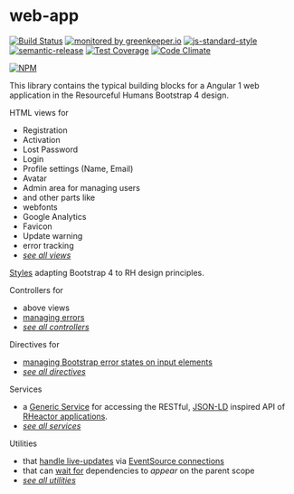# web-app

[![Build Status](https://travis-ci.org/RHeactorJS/web-app.svg?branch=master)](https://travis-ci.org/RHeactorJS/web-app)
[![monitored by greenkeeper.io](https://img.shields.io/badge/greenkeeper.io-monitored-brightgreen.svg)](http://greenkeeper.io/) 
[![js-standard-style](https://img.shields.io/badge/code%20style-standard-brightgreen.svg)](http://standardjs.com/)
[![semantic-release](https://img.shields.io/badge/semver-semantic%20release-e10079.svg)](https://github.com/semantic-release/semantic-release)
[![Test Coverage](https://codeclimate.com/github/RHeactorJS/web-app/badges/coverage.svg)](https://codeclimate.com/github/RHeactorJS/web-app/coverage)
[![Code Climate](https://codeclimate.com/github/RHeactorJS/web-app/badges/gpa.svg)](https://codeclimate.com/github/RHeactorJS/web-app)

[![NPM](https://nodei.co/npm/web-app.png?downloads=true&downloadRank=true&stars=true)](https://nodei.co/npm/web-app/)

This library contains the typical building blocks for a Angular 1 web application in the Resourceful Humans Bootstrap 4 design.

HTML views for

 - Registration
 - Activation
 - Lost Password
 - Login
 - Profile settings (Name, Email)
 - Avatar
 - Admin area for managing users
 - and other parts like
  - webfonts
  - Google Analytics
  - Favicon
  - Update warning
  - error tracking
 - *[see all views](https://github.com/RHeactorJS/web-app/tree/master/includes)*
 
[Styles](https://github.com/RHeactorJS/web-app/tree/master/scss) adapting Bootstrap 4 to RH design principles.

Controllers for

 - above views
 - [managing errors](https://github.com/RHeactorJS/web-app/blob/master/js/controller/bluebird.js)
 - *[see all controllers](https://github.com/RHeactorJS/web-app/tree/master/js/controller)* 

Directives for

 - [managing Bootstrap error states on input elements](https://github.com/RHeactorJS/web-app/blob/master/js/directives/bootstrap-error-states.js)
 - *[see all directives](https://github.com/RHeactorJS/web-app/blob/master/js/directives/)*
 
Services

 - a [Generic Service](https://github.com/RHeactorJS/web-app/blob/master/js/services/generic.js) for accessing the RESTful, [JSON-LD](http://json-ld.org/) inspired API of [RHeactor applications](https://github.com/RHeactor).
 - *[see all services](https://github.com/RHeactorJS/web-app/blob/master/js/services/)*
 
Utilities
 
 - that [handle live-updates](https://github.com/RHeactorJS/web-app/blob/master/js/util/live-collection.js) via [EventSource connections](https://github.com/RHeactorJS/web-app/blob/master/js/util/event-source-connection.js)
 - that can [wait for](https://github.com/RHeactorJS/web-app/blob/master/js/util/wait-for.js) dependencies to *appear* on the parent scope
 - *[see all utilities](https://github.com/RHeactorJS/web-app/tree/master/js/util)*
